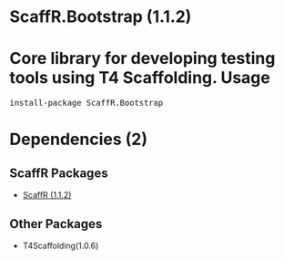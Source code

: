 ﻿ScaffR.Bootstrap (1.1.2)
======
Core library for developing testing tools using T4 Scaffolding.
Usage
======
<pre>install-package ScaffR.Bootstrap</pre>
Dependencies (2)
=====

ScaffR Packages
------
* [ScaffR (1.1.2)](https://github.com/wcpro/ScaffR/tree/master/src/ScaffR)

Other Packages
------
* T4Scaffolding(1.0.6)
